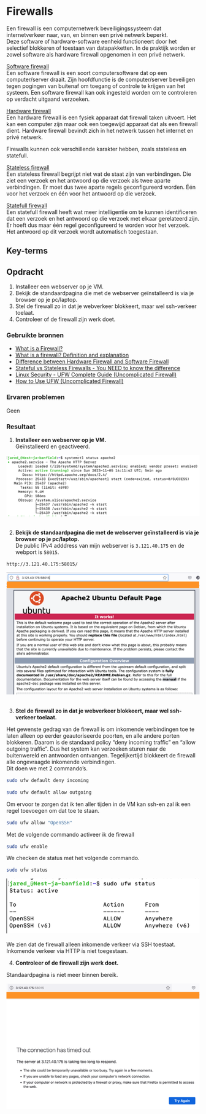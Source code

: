 # Firewalls
Een firewall is een computernetwerk beveiligingssysteem dat internetverkeer naar, van, en binnen een privé netwerk beperkt.  
Deze software of hardware-software eenheid functioneert door het selectief blokkeren of toestaan van datapakketten. In de praktijk worden er zowel software als hardware firewall opgenomen in een privé netwerk.

<ins>Software firewall</ins>  
Een software firewall is een soort computersoftware dat op een computer/server draait. Zijn hoofdfunctie is de computer/server beveiligen tegen pogingen van buitenaf om toegang of controle te krijgen van het systeem. Een software firewall kan ook ingesteld worden om te controleren op verdacht uitgaand verzoeken.

<ins>Hardware firewall</ins>  
Een hardware firewall is een fysiek apparaat dat firewall taken uitvoert. Het kan een computer zijn maar ook een toegewijd apparaat dat als een firewall dient. Hardware firewall bevindt zich in het netwerk tussen het internet en privé netwerk.

Firewalls kunnen ook verschillende karakter hebben, zoals stateless en statefull.

<ins>Stateless firewall</ins>  
Een stateless firewall begrijpt niet wat de staat zijn van verbindingen. Die ziet een verzoek en het antwoord op die verzoek als twee aparte verbindingen. Er moet dus twee aparte regels geconfigureerd worden. Één voor het verzoek en één voor het antwoord op die verzoek.

<ins>Statefull firewall</ins>  
Een statefull firewall heeft wat meer intelligentie om te kunnen identificeren dat een verzoek en het antwoord op die verzoek met elkaar gerelateerd zijn.  Er hoeft dus maar één regel geconfigureerd te worden voor het verzoek. Het antwoord op dit verzoek wordt automatisch toegestaan.


## Key-terms
 

## Opdracht
1. Installeer een webserver op je VM.
2. Bekijk de standaardpagina die met de webserver geïnstalleerd is via je browser op je pc/laptop.
3. Stel de firewall zo in dat je webverkeer blokkeert, maar wel ssh-verkeer toelaat.
4. Controleer of de firewall zijn werk doet.

### Gebruikte bronnen
- [What is a Firewall?](https://www.youtube.com/watch?v=kDEX1HXybrU)
- [What is a firewall? Definition and explanation](https://www.kaspersky.com/resource-center/definitions/firewall)
- [Difference between Hardware Firewall and Software Firewall](https://www.geeksforgeeks.org/difference-between-hardware-firewall-and-software-firewall/)
- [Stateful vs Stateless Firewalls - You NEED to know the difference](https://www.youtube.com/watch?v=rL4-vbsN35w)
- [Linux Security - UFW Complete Guide (Uncomplicated Firewall)](https://www.youtube.com/watch?v=-CzvPjZ9hp8)
- [How to Use UFW (Uncomplicated Firewall)](https://www.baeldung.com/linux/uncomplicated-firewall)

### Ervaren problemen
Geen

### Resultaat
1. **Installeer een webserver op je VM.**  
Geïnstalleerd en geactiveerd.

![apache2 actief](/02_Networking/images/09_firewalls1.png)<br><br>

2. **Bekijk de standaardpagina die met de webserver geïnstalleerd is via je browser op je pc/laptop.**  
De public IPv4 adddress van mijn webserver is `3.121.40.175` en de webport is `58015`.

```
http://3.121.40.175:58015/
```

![apache2 actief](/02_Networking/images/09_firewalls2.png)<br><br>

3. **Stel de firewall zo in dat je webverkeer blokkeert, maar wel ssh-verkeer toelaat.**

Het gewenste gedrag van de firewall is om inkomende verbindingen toe te laten alleen op eerder geautoriseerde poorten, en alle andere porten blokkeren. Daarom is de standaard policy “deny incoming traffic” en “allow outgoing traffic”. Dus het system kan verzoeken sturen naar de buitenwereld en antwoorden ontvangen. Tegelijkertijd blokkeert de firewall alle ongevraagde inkomende verbindingen.  
Dit doen we met 2 commando’s. 

```bash
sudo ufw default deny incoming
```

```bash
sudo ufw default allow outgoing
```

Om ervoor te zorgen dat ik ten aller tijden in de VM kan ssh-en zal ik een regel toevoegen om dat toe te staan.

```bash
sudo ufw allow "OpenSSH"
```

Met de volgende commando activeer ik de firewall

```bash
sudo ufw enable
```
We checken de status met het volgende commando.

```bash
sudo ufw status
```

![apache2 actief](/02_Networking/images/09_firewalls3.png)<br><br>
We zien dat de firewall alleen inkomende verkeer via SSH toestaat. Inkomende verkeer via HTTP is niet toegestaan.

4. **Controleer of de firewall zijn werk doet.**

Standaardpagina is niet meer binnen bereik.

![apache2 actief](/02_Networking/images/09_firewalls4.png)<br><br>